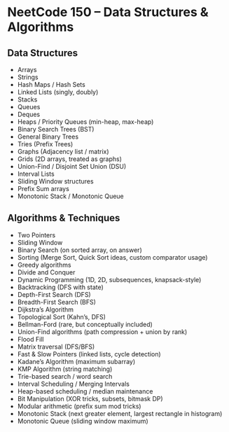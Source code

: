 # NeetCode 150 – Data Structures & Algorithms

## Data Structures
- Arrays
- Strings
- Hash Maps / Hash Sets
- Linked Lists (singly, doubly)
- Stacks
- Queues
- Deques
- Heaps / Priority Queues (min-heap, max-heap)
- Binary Search Trees (BST)
- General Binary Trees
- Tries (Prefix Trees)
- Graphs (Adjacency list / matrix)
- Grids (2D arrays, treated as graphs)
- Union-Find / Disjoint Set Union (DSU)
- Interval Lists
- Sliding Window structures
- Prefix Sum arrays
- Monotonic Stack / Monotonic Queue

## Algorithms & Techniques
- Two Pointers
- Sliding Window
- Binary Search (on sorted array, on answer)
- Sorting (Merge Sort, Quick Sort ideas, custom comparator usage)
- Greedy algorithms
- Divide and Conquer
- Dynamic Programming (1D, 2D, subsequences, knapsack-style)
- Backtracking (DFS with state)
- Depth-First Search (DFS)
- Breadth-First Search (BFS)
- Dijkstra’s Algorithm
- Topological Sort (Kahn’s, DFS)
- Bellman-Ford (rare, but conceptually included)
- Union-Find algorithms (path compression + union by rank)
- Flood Fill
- Matrix traversal (DFS/BFS)
- Fast & Slow Pointers (linked lists, cycle detection)
- Kadane’s Algorithm (maximum subarray)
- KMP Algorithm (string matching)
- Trie-based search / word search
- Interval Scheduling / Merging Intervals
- Heap-based scheduling / median maintenance
- Bit Manipulation (XOR tricks, subsets, bitmask DP)
- Modular arithmetic (prefix sum mod tricks)
- Monotonic Stack (next greater element, largest rectangle in histogram)
- Monotonic Queue (sliding window maximum)  
